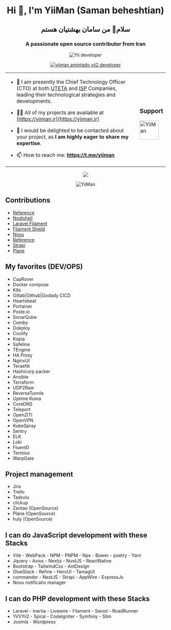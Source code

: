 <h1 align="center">Hi 👋, I'm YiiMan (Saman beheshtian) </h1>
<h2 align="center">سلام👋 من سامان بهشتیان هستم</h2>
<h3 align="center">A passionate open source contributor from Iran</h3>
<p align="center"> <img src="https://komarev.com/ghpvc/?username=yiiman-dev&label=Profile%20views&color=0e75b6&style=flat" alt="Yii developer" /> </p>
<p align="center"> <a href="https://github.com/ryo-ma/github-profile-trophy"><img src="https://github-profile-trophy.vercel.app/?username=yiiman-dev" alt="yiiman amintado yii2 developer" /></a> </p>
<table align="center"><tr><td>

- 🔭 I am presently the Chief Technology Officer (CTO) at both [UTETA](https://uteta.ir) and [ISP](https://contract.jafamhis.ir) Companies, leading their technological strategies and developments.

- 👨‍💻 All of my projects are available at [https://yiiman.ir](https://yiiman.ir)

- 💬 I would be delighted to be contacted about your project, as **I am highly eager to share my expertise**.

- 📫 How to reach me: **https://t.me/yiiman**

</td><td>
<h3 align="left"><b>Support</b></h3>
<a href="https://www.buymeacoffee.com/yiiman"> <img align="left" src="https://cdn.buymeacoffee.com/buttons/v2/default-yellow.png" height="60" alt="YiiMan" /></a>
<p>&nbsp;<p>
</td></tr></table>

<p align="center">
<img src="https://github-readme-stats.vercel.app/api/top-langs/?username=yiiman-dev&hide=css,html&langs_count=5" />  
</p>
<p align="center">

<img src="https://github-readme-streak-stats.herokuapp.com/?user=yiiman-dev&" alt="YiiMan" />

</p>
<h2>Contributions</h2>
<ul>
  <li><a href="https://github.com/Fechin/reference">Reference</a></li>
  <li><a href="https://github.com/nodilabs/nodishell">Nodishell</li>
  <li><a href="https://github.com/filamentphp/filament">Laravel Filament</li>
  <li><a href="https://github.com/bezhanSalleh/filament-shield">Filament Shield</a></li>
  <li><a href="https://github.com/novuhq/novu">Novu</a></li>
  <li><a href="https://github.com/Fechin/reference">Reference</a></li>
  <li><a href="https://github.com/strapi/strapi">Strapi</a></li>
  <li><a href="https://github.com/makeplane/plane">Plane</a></li>
  
</ul>

<h2>My favorites (DEV/OPS)</h2>
<ul>
  <li>CapRover</li>
  <li>Docker compose</li>
  <li>K8s</li>
  <li>Gitlab|Github|Godady CICD</li>
  <li>Heartsbeat</li>
  <li>Portainer</li>
  <li>Poste.io</li>
  <li>SonarQube</li>
  <li>Comby</li>
  <li>Dokploy</li>
  <li>Coolify</li>
  <li>Kopia</li>
  <li>Safeline</li>
  <li>TEngine</li>
  <li>HA Proxy</li>
  <li>NginxUI</li>
  <li>Teraefik</li>
  <li>Hashicorp packer</li>
  <li>Ansible</li>
  <li>Terraform</li>
  <li>UDP2Raw</li>
  <li>ReverseTunnle</li>
  <li>Uptime Kuma</li>
  <li>CoreDNS</li>
  <li>Teleport</li>
  <li>OpenZITI</li>
  <li>OpenVPN</li>
  <li>KubeSpray</li>
  <li>Sentry</li>
  <li>ELK</li>
  <li>Loki</li>
  <li>FluentD</li>
  <li>Termius</li>
  <li>WarpGate</li>
</ul>
<h2>Project management</h2>
<ul>
  <li>Jira</li>
  <li>Trello</li>
  <li>Taskulu</li>
  <li>clickup</li>
  <li>Zentao (OpenSource)</li>
  <li>Plane (OpenSource)</li>
  <li>huly (OpenSource)</li>
</ul>
<h2>I can do JavaScript development with these Stacks</h2>
<ul>
  <li>Vite - WebPack - NPM - PNPM - Npx - Bower - poetry - Yarn</li>
  <li>Jquery - Axios - Nextjs - NuxtJS  - ReactNative</li>
  <li>Bootstrap  -  TailwindCss - AntDesign</li>
  <li>GlueStack - Refine - HeroUI - TamagUI</li>
  <li>commander - NestJS - Strapi - AppWire - ExpressJs</li>
  <li>Novu notificatio manager</li>
</ul>
<h2>I can do PHP development with these Stacks</h2>
<ul>
    <li>Laravel - Inertia - Livewire - Filament - Swool - RoadRunner</li>
    <li>Yii1/Yii2 - Spiral - CodeIgniter - Symfony - Slim</li>
    <li>Joomla - Wordpress</li>
</ul>
